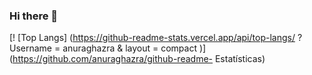 ### Hi there 👋

[! [Top Langs] (https://github-readme-stats.vercel.app/api/top-langs/ ? Username = anuraghazra & layout = compact )] (https://github.com/anuraghazra/github-readme- Estatísticas)
